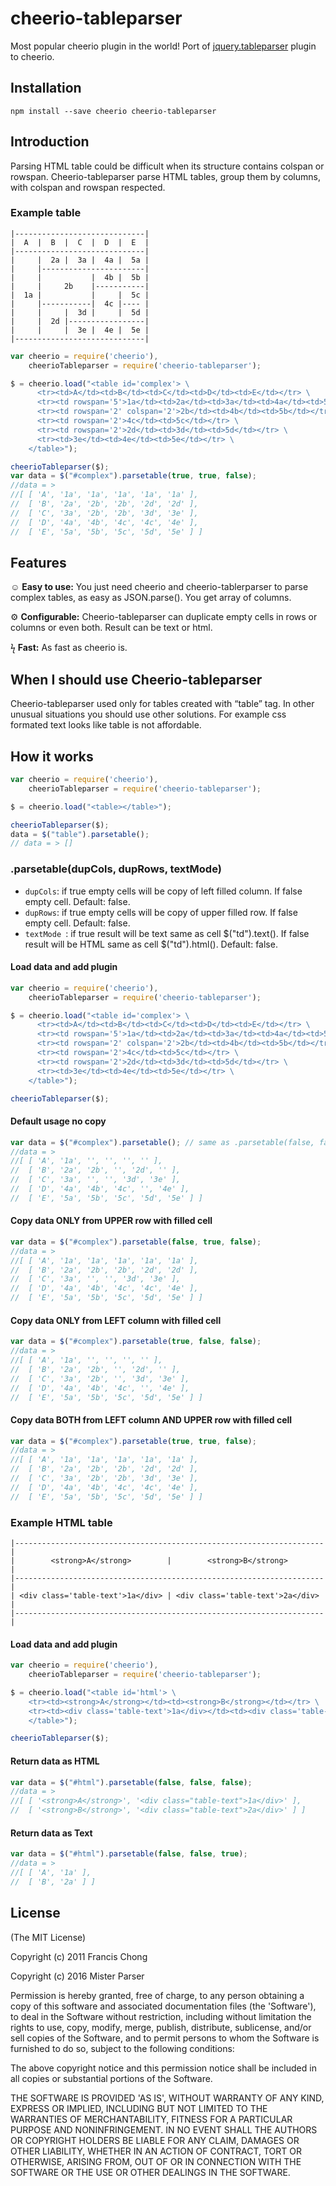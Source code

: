# cheerio-tableparser

Most popular cheerio plugin in the world! Port of [jquery.tableparser](https://github.com/siuying/jquery.tableparser) plugin to cheerio.

## Installation
`npm install --save cheerio cheerio-tableparser`

## Introduction
Parsing HTML table could be difficult when its structure contains colspan or rowspan.
Cheerio-tableparser parse HTML tables, group them by columns, with colspan and rowspan respected.

### Example table
    |-----------------------------|
    |  A  |  B  |  C  |  D  |  E  |
    |-----------------------------|
    |     |  2a |  3a |  4a |  5a |
    |     |-----------------------|
    |     |           |  4b |  5b |
    |     |     2b    |-----------|
    |  1a |           |     |  5c |
    |     |-----------|  4c |---- |
    |     |     |  3d |     |  5d |
    |     |  2d |-----------------|
    |     |     |  3e |  4e |  5e |
    |-----------------------------|


```js
var cheerio = require('cheerio'),
    cheerioTableparser = require('cheerio-tableparser');

$ = cheerio.load("<table id='complex'> \
      <tr><td>A</td><td>B</td><td>C</td><td>D</td><td>E</td></tr> \
      <tr><td rowspan='5'>1a</td><td>2a</td><td>3a</td><td>4a</td><td>5a</td></tr> \
      <tr><td rowspan='2' colspan='2'>2b</td><td>4b</td><td>5b</td></tr> \
      <tr><td rowspan='2'>4c</td><td>5c</td></tr> \
      <tr><td rowspan='2'>2d</td><td>3d</td><td>5d</td></tr> \
      <tr><td>3e</td><td>4e</td><td>5e</td></tr> \
    </table>");

cheerioTableparser($);
var data = $("#complex").parsetable(true, true, false);
//data = >
//[ [ 'A', '1a', '1a', '1a', '1a', '1a' ],
//  [ 'B', '2a', '2b', '2b', '2d', '2d' ],
//  [ 'C', '3a', '2b', '2b', '3d', '3e' ],
//  [ 'D', '4a', '4b', '4c', '4c', '4e' ],
//  [ 'E', '5a', '5b', '5c', '5d', '5e' ] ]
```



## Features
&#9786; __Easy to use:__
You just need cheerio and cheerio-tablerparser to parse complex tables, as easy as JSON.parse(). You get array of columns.

&#9881; __Configurable:__
Cheerio-tableparser can duplicate empty cells in rows or columns or even both. Result can be text or html.

&#991; __Fast:__
As fast as cheerio is.

## When I should use Cheerio-tableparser

Cheerio-tableparser used only for tables created with “table” tag. In other unusual situations you should use other solutions. For example css formated text looks like table is not affordable.

## How it works

```js
var cheerio = require('cheerio'),
    cheerioTableparser = require('cheerio-tableparser');

$ = cheerio.load("<table></table>");

cheerioTableparser($);
data = $("table").parsetable();
// data = > []
```

### .parsetable(dupCols, dupRows, textMode)
- `dupCols`: if true empty cells will be copy of left filled column. If false empty cell. Default: false.
- `dupRows`: if true empty cells will be copy of upper filled row. If false empty cell. Default: false.
- `textMode `: if true result will be text same as cell $("td").text(). If false result will be HTML same as cell $("td").html(). Default: false.

#### Load data and add plugin
```js
var cheerio = require('cheerio'),
    cheerioTableparser = require('cheerio-tableparser');

$ = cheerio.load("<table id='complex'> \
      <tr><td>A</td><td>B</td><td>C</td><td>D</td><td>E</td></tr> \
      <tr><td rowspan='5'>1a</td><td>2a</td><td>3a</td><td>4a</td><td>5a</td></tr> \
      <tr><td rowspan='2' colspan='2'>2b</td><td>4b</td><td>5b</td></tr> \
      <tr><td rowspan='2'>4c</td><td>5c</td></tr> \
      <tr><td rowspan='2'>2d</td><td>3d</td><td>5d</td></tr> \
      <tr><td>3e</td><td>4e</td><td>5e</td></tr> \
    </table>");

cheerioTableparser($);
```

#### Default usage no copy
```js
var data = $("#complex").parsetable(); // same as .parsetable(false, false, false);
//data = >
//[ [ 'A', '1a', '', '', '', '' ],
//  [ 'B', '2a', '2b', '', '2d', '' ],
//  [ 'C', '3a', '', '', '3d', '3e' ],
//  [ 'D', '4a', '4b', '4c', '', '4e' ],
//  [ 'E', '5a', '5b', '5c', '5d', '5e' ] ]
```

#### Copy data ONLY from UPPER row with filled cell

```js
var data = $("#complex").parsetable(false, true, false);
//data = >
//[ [ 'A', '1a', '1a', '1a', '1a', '1a' ],
//  [ 'B', '2a', '2b', '2b', '2d', '2d' ],
//  [ 'C', '3a', '', '', '3d', '3e' ],
//  [ 'D', '4a', '4b', '4c', '4c', '4e' ],
//  [ 'E', '5a', '5b', '5c', '5d', '5e' ] ]
```

#### Copy data ONLY from LEFT column with filled cell

```js
var data = $("#complex").parsetable(true, false, false);
//data = >
//[ [ 'A', '1a', '', '', '', '' ],
//  [ 'B', '2a', '2b', '', '2d', '' ],
//  [ 'C', '3a', '2b', '', '3d', '3e' ],
//  [ 'D', '4a', '4b', '4c', '', '4e' ],
//  [ 'E', '5a', '5b', '5c', '5d', '5e' ] ]
```

#### Copy data BOTH from LEFT column AND UPPER row with filled cell

```js
var data = $("#complex").parsetable(true, true, false);
//data = >
//[ [ 'A', '1a', '1a', '1a', '1a', '1a' ],
//  [ 'B', '2a', '2b', '2b', '2d', '2d' ],
//  [ 'C', '3a', '2b', '2b', '3d', '3e' ],
//  [ 'D', '4a', '4b', '4c', '4c', '4e' ],
//  [ 'E', '5a', '5b', '5c', '5d', '5e' ] ]
```

### Example HTML table

    |---------------------------------------------------------------------|
    |        <strong>A</strong>        |        <strong>B</strong>        |
    |---------------------------------------------------------------------|
    | <div class='table-text'>1a</div> | <div class='table-text'>2a</div> |
    |---------------------------------------------------------------------|


#### Load data and add plugin
```js
var cheerio = require('cheerio'),
    cheerioTableparser = require('cheerio-tableparser');

$ = cheerio.load("<table id='html'> \
    <tr><td><strong>A</strong></td><td><strong>B</strong></td></tr> \
    <tr><td><div class='table-text'>1a</div></td><td><div class='table-text'>2a</div></td></tr> \
    </table>");

cheerioTableparser($);
```

#### Return data as HTML
```js
var data = $("#html").parsetable(false, false, false);
//data = >
//[ [ '<strong>A</strong>', '<div class="table-text">1a</div>' ],
//  [ '<strong>B</strong>', '<div class="table-text">2a</div>' ] ]
```

#### Return data as Text
```js
var data = $("#html").parsetable(false, false, true);
//data = >
//[ [ 'A', '1a' ],
//  [ 'B', '2a' ] ]
```

## License

(The MIT License)

Copyright (c) 2011 Francis Chong

Copyright (c) 2016 Mister Parser

Permission is hereby granted, free of charge, to any person obtaining
a copy of this software and associated documentation files (the
'Software'), to deal in the Software without restriction, including
without limitation the rights to use, copy, modify, merge, publish,
distribute, sublicense, and/or sell copies of the Software, and to
permit persons to whom the Software is furnished to do so, subject to
the following conditions:

The above copyright notice and this permission notice shall be
included in all copies or substantial portions of the Software.

THE SOFTWARE IS PROVIDED 'AS IS', WITHOUT WARRANTY OF ANY KIND,
EXPRESS OR IMPLIED, INCLUDING BUT NOT LIMITED TO THE WARRANTIES OF
MERCHANTABILITY, FITNESS FOR A PARTICULAR PURPOSE AND NONINFRINGEMENT.
IN NO EVENT SHALL THE AUTHORS OR COPYRIGHT HOLDERS BE LIABLE FOR ANY
CLAIM, DAMAGES OR OTHER LIABILITY, WHETHER IN AN ACTION OF CONTRACT,
TORT OR OTHERWISE, ARISING FROM, OUT OF OR IN CONNECTION WITH THE
SOFTWARE OR THE USE OR OTHER DEALINGS IN THE SOFTWARE.
